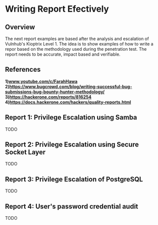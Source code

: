 # Writing Report Efectively

## Overview
The next report examples are based after the analysis and escalation of Vulnhub's Kioptrix Level 1. The idea is to show examples of how to write a repor based on the methodology used during the penetration test. The report needs to be accurate, impact based and verifiable.

## References
**1)www.youtube.com/c/FarahHawa**
**2)https://www.bugcrowd.com/blog/writing-successful-bug-submissions-bug-bounty-hunter-methodology/**
**3)https://hackerone.com/reports/816254**
**4)https://docs.hackerone.com/hackers/quality-reports.html**

## Report 1: Privilege Escalation using Samba
TODO

## Report 2: Privilege Escalation using Secure Socket Layer
TODO

## Report 3: Privilege Escalation of PostgreSQL 
TODO

## Report 4: User's password credential audit
TODO

